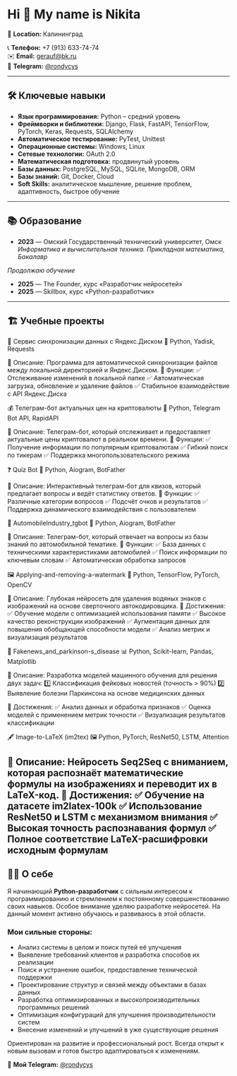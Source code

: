 # Hi 👋 My name is Nikita

📍 **Location:** Калининград

📞 **Телефон:** +7 (913) 633-74-74  
✉️ **Email:** [gerauf@bk.ru](mailto:gerauf@bk.ru)  
📲 **Telegram:** [@rondycys](https://t.me/rondycys)  

---

## 🛠️ Ключевые навыки

- **Язык программирования:** Python – средний уровень  
- **Фреймворки и библиотеки:** Django, Flask, FastAPI, TensorFlow, PyTorch, Keras, Requests, SQLAlchemy  
- **Автоматическое тестирование:** PyTest, Unittest  
- **Операционные системы:** Windows, Linux  
- **Сетевые технологии:** OAuth 2.0  
- **Математическая подготовка:** продвинутый уровень  
- **Базы данных:** PostgreSQL, MySQL, SQLite, MongoDB, ORM  
- **Базы знаний:** Git, Docker, Cloud  
- **Soft Skills:** аналитическое мышление, решение проблем, адаптивность, быстрое обучение  

---

## 📚 Образование

- **2023** — Омский Государственный технический университет, Омск  
  _Информатика и вычислительная техника. Прикладная математика, Бакалавр_

*Продолжаю обучение*  
- **2025** — The Founder, курс «Разработчик нейросетей»  
- **2025** — Skillbox, курс «Python-разработчик»  

---

## 🏗️ Учебные проекты

🔄 Сервис синхронизации данных с Яндекс.Диском
📂 Python, Yadisk, Requests

🔹 Описание: Программа для автоматической синхронизации файлов между локальной директорией и Яндекс.Диском.
🔹 Функции:
✅ Отслеживание изменений в локальной папке
✅ Автоматическая загрузка, обновление и удаление файлов
✅ Стабильное взаимодействие с API Яндекс.Диска

💰 Телеграм-бот актуальных цен на криптовалюты
🤖 Python, Telegram Bot API, RapidAPI

🔹 Описание: Телеграм-бот, который отслеживает и предоставляет актуальные цены криптовалют в реальном времени.
🔹 Функции:
✅ Получение информации по популярным криптовалютам
✅ Гибкий поиск по тикерам
✅ Поддержка многопользовательского режима

❓ Quiz Bot
🎯 Python, Aiogram, BotFather

🔹 Описание: Интерактивный телеграм-бот для квизов, который предлагает вопросы и ведёт статистику ответов.
🔹 Функции:
✅ Различные категории вопросов
✅ Подсчёт очков и результатов
✅ Поддержка динамического взаимодействия с пользователем

🚗 AutomobileIndustry_tgbot
🔧 Python, Aiogram, BotFather

🔹 Описание: Телеграм-бот, который отвечает на вопросы из базы знаний по автомобильной тематике.
🔹 Функции:
✅ База данных с техническими характеристиками автомобилей
✅ Поиск информации по ключевым словам
✅ Автоматическая обработка запросов

🖼️ Applying-and-removing-a-watermark
🧠 Python, TensorFlow, PyTorch, OpenCV

🔹 Описание: Глубокая нейросеть для удаления водяных знаков с изображений на основе сверточного автокодировщика.
🔹 Достижения:
✅ Обучение модели с оптимизацией использования памяти
✅ Высокое качество реконструкции изображений
✅ Аугментация данных для повышения обобщающей способности модели
✅ Анализ метрик и визуализация результатов

📰 Fakenews_and_parkinson-s_disease
📊 Python, Scikit-learn, Pandas, Matplotlib

🔹 Описание: Разработка моделей машинного обучения для решения двух задач:
1️⃣ Классификация фейковых новостей (точность > 90%)
2️⃣ Выявление болезни Паркинсона на основе медицинских данных

🔹 Достижения:
✅ Анализ данных и обработка признаков
✅ Оценка моделей с применением метрик точности
✅ Визуализация результатов классификации

🖋️ Image-to-LaTeX (im2tex)
🖼️ Python, PyTorch, ResNet50, LSTM, Attention

🔹 Описание: Нейросеть Seq2Seq с вниманием, которая распознаёт математические формулы на изображениях и переводит их в LaTeX-код.
🔹 Достижения:
✅ Обучение на датасете im2latex-100k
✅ Использование ResNet50 и LSTM с механизмом внимания
✅ Высокая точность распознавания формул
✅ Полное соответствие LaTeX-расшифровки исходным формулам
---

## 👨‍💻 О себе

Я начинающий **Python-разработчик** с сильным интересом к программированию и стремлением к постоянному совершенствованию своих навыков. Особое внимание уделяю разработке нейросетей. На данный момент активно обучаюсь и развиваюсь в этой области.  

### Мои сильные стороны:
- Анализ системы в целом и поиск путей её улучшения  
- Выявление требований клиентов и разработка способов их реализации  
- Поиск и устранение ошибок, предоставление технической поддержки  
- Проектирование структур и связей между объектами в базах данных  
- Разработка оптимизированных и высокопроизводительных программных решений  
- Оптимизация конфигураций для улучшения производительности систем  
- Внесение изменений и улучшений в уже существующие решения  

Ориентирован на развитие и профессиональный рост. Всегда открыт к новым вызовам и готов быстро адаптироваться к изменениям.  

📲 **Мой Telegram:** [@rondycys](https://t.me/rondycys)
